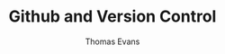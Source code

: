 ---
layout: default
title:  Github and Version Control
author: Thomas Evans
permalink: /programming/Java_Resources.html
nav_order: 1
---
